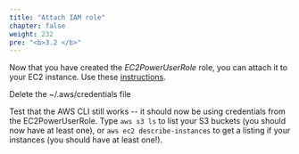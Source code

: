 ```yaml
---
title: "Attach IAM role"
chapter: false
weight: 232
pre: "<b>3.2 </b>"
---
```


Now that you have created the _EC2PowerUserRole_ role, you can attach it to your EC2 instance. Use these [instructions](https://docs.aws.amazon.com/AWSEC2/latest/UserGuide/iam-roles-for-amazon-ec2.html#attach-iam-role).<br> 

Delete the ~/.aws/credentials file<br>

Test that the AWS CLI still works -- it should now be using credentials from the EC2PowerUserRole. Type ```aws s3 ls``` to list your S3 buckets (you should now have at least one), or ```aws ec2 describe-instances``` to get a listing if your instances (you should have at least one!).
